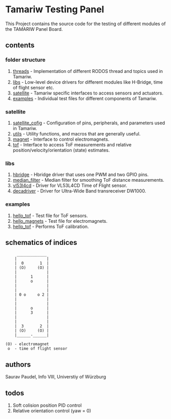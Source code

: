 # Tamariw Testing Panel
This Project contains the source code for the testing of different modules of the TAMARIW Panel Board.

## contents

### folder structure

1. [threads](threads) - Implementation of different RODOS thread and topics used in Tamariw.
2. [libs](libs) - Low-level device drivers for different modules like H-Bridge, time of flight sensor etc.
3. [satellite](satellite) - Tamariw specific interfaces to access sensors and actuators.
4. [examples](examples) - Individual test files for different components of Tamariw.

### satellite

1. [satellite_cofig](satellite/satellite_config.h) - Configuration of pins, peripherals, and parameters used in Tamariw.
2. [utils](satellite/utils.h) - Utility functions, and macros that are generally useful.
3. [magnet](satellite/magnet.h) - Interface to control electromagnets.
4. [tof](satellite/tof.h) - Interface to access ToF measurements and relative position/velocity/orientation (state) estimates.

### libs

1. [hbridge](libs/hbridge/hbridge.h) - Hbridge driver that uses one PWM and two GPIO pins.
2. [median_filter](libs/VL53L4CD/MedianFilter.h) - Median filter for smoothing ToF distance measurements.
3. [vl53l4cd](libs/VL53L4CD/) - Driver for VL53L4CD Time of Flight sensor.
4. [decadriver](libs/decadriver/) - Driver for Ultra-Wide Band transreceiver DW1000.

### examples

1. [hello_tof](examples/hello_tof.cpp) - Test file for ToF sensors.
2. [hello_magnets](examples/hello_tof.cpp) - Test file for electromagnets.
3. [hello_tof](examples/hello_tofcal.cpp) - Performs ToF calibration.

## schematics of indices

```
     _____________
    |             |
    |  0       1  |
    | (O)     (O) |
    |             |
    |      1      |
    |      o      |
    |             |
    |             |
    | 0 o     o 2 |
    |             |
    |             |
    |      o      |
    |      3      |
    |             |
    |             |
    |  3       2  |
    | (O)     (O) |
    |______-______|

(O) - electromagnet
 o  - time of flight sensor
```

## authors

Saurav Paudel, Info VIII, Universtiy of Würzburg

## todos

1. Soft colision position PID control
2. Relative orientation control (yaw = 0)
